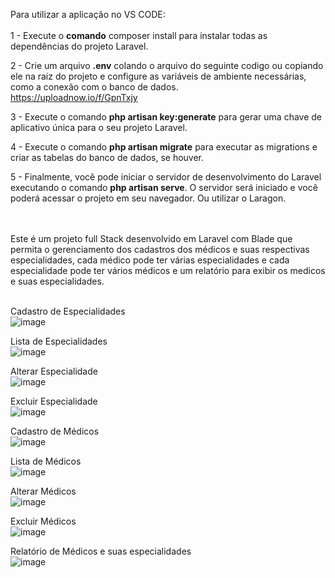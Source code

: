 

Para utilizar a aplicação no VS CODE:<br><br>
1 - Execute o <b>comando</b> composer install para instalar todas as dependências do projeto Laravel.<br>

2 - Crie um arquivo <b>.env</b> colando o arquivo do seguinte codigo ou copiando ele na raiz do projeto e configure as variáveis de ambiente necessárias, como a conexão com o banco de dados.<br>
https://uploadnow.io/f/GpnTxjy

3 - Execute o comando <b>php artisan key:generate</b> para gerar uma chave de aplicativo única para o seu projeto Laravel.<br>

4 - Execute o comando <b>php artisan migrate</b> para executar as migrations e criar as tabelas do banco de dados, se houver.<br>

5 - Finalmente, você pode iniciar o servidor de desenvolvimento do Laravel executando o comando <b>php artisan serve</b>. O servidor será iniciado e você poderá acessar o projeto em seu navegador. Ou utilizar o Laragon.<br><br><br>

Este é um projeto full Stack desenvolvido em Laravel com Blade que permita o gerenciamento dos cadastros dos médicos e suas
respectivas especialidades, cada médico pode ter várias especialidades e cada especialidade pode ter
vários médicos e um relatório para exibir os medicos e suas especialidades.<br><br>

Cadastro de Especialidades<br>
![image](https://github.com/eutiagoportela/ProjetoLaravel/assets/30733976/5b67633e-c856-47cf-a302-feab623fe933)<br>

Lista de Especialidades<br>
![image](https://github.com/eutiagoportela/ProjetoLaravel/assets/30733976/f332b4b3-e24c-459d-a602-9db35f265049)<br>

Alterar Especialidade<br>
![image](https://github.com/eutiagoportela/ProjetoLaravel/assets/30733976/cc39d0f4-162f-4bd0-9b78-3f1fa8fbb3b6)<br>

Excluir Especialidade<br>
![image](https://github.com/eutiagoportela/ProjetoLaravel/assets/30733976/39e0d06e-ae24-4fda-b6c2-09951b3875d8)<br>


Cadastro de Médicos<br>
![image](https://github.com/eutiagoportela/ProjetoLaravel/assets/30733976/13c6aa14-7657-4a4a-a83e-ccf49e47fe08)<br>

Lista de Médicos<br>
![image](https://github.com/eutiagoportela/ProjetoLaravel/assets/30733976/82d9e6db-e902-454b-a638-6b935ef19a2a)<br>

Alterar Médicos<br>
![image](https://github.com/eutiagoportela/ProjetoLaravel/assets/30733976/80ea527f-4428-47db-942a-8b292fcd61dd)<br>

Excluir Médicos<br>
![image](https://github.com/eutiagoportela/ProjetoLaravel/assets/30733976/7b7c2c15-294e-4d08-a402-4f633f801536)<br>


Relatório de Médicos e suas especialidades<br>
![image](https://github.com/eutiagoportela/ProjetoLaravel/assets/30733976/c9d99200-6d6f-41f9-96b7-47f0cf196b50)
